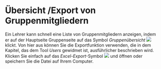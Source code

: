 
# Übersicht /Export von Gruppenmitgliedern

Ein Lehrer kann schnell eine Liste von Gruppenmitgliedern anzeigen, indem er auf der Hauptseite Gruppenseite auf das Symbol _Gruppenübersicht_ ![](../../.gitbook/assets/graphics286%20%283%29.png) klickt. Von hier aus können Sie die Exportfunktion verwenden, die in dem Kapitel, das dem Tool _Users_ gewidmet ist, ausführlicher beschrieben wird. Klicken Sie einfach auf das _Excel-Export_-Symbol ![](../../.gitbook/assets/graphics288%20%283%29.png) und öffnen oder speichern Sie die Datei auf Ihrem Computer.